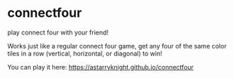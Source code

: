 # connectfour
play connect four with your friend!

Works just like a regular connect four game, get any four of the same color tiles in a row (vertical, horizontal, or diagonal) to win!

You can play it here: https://astarryknight.github.io/connectfour
